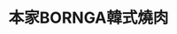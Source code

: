 ---
title: "本家BORNGA韓式燒肉"
description: "本家BORNGA韓式燒肉"
layout: shop
keywords:
  - 美食競賽
  - 台灣美食
  - 美食精選
datePublished: "2025-06-30"
dateModified: "2025-07-04"
city: "台北市"
district: "大安區"
address: "台北市大安區市民大道四段102號"
phone: ""
geo: "25.04446458959788, 121.54997939633692"
google_map: "https://maps.app.goo.gl/5MVLgBx3hB435PY27"
footinder: "https://footinder.com.tw/%E5%8F%B0%E5%8C%97%E5%B8%82%E5%A4%A7%E5%AE%89%E5%8D%80/362134/"
official: "https://www.facebook.com/profile.php?id=100086873505560"
award:
  - name: "500盤"
    year: "2024"
    entries:
      - dishes:
          - "牛肉年糕末餅"

---